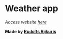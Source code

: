 # Weather app
*Access website <a href="https://weather-app-rijkuris.herokuapp.com/">here</a>*

**Made by <a href="https://rijkuris.com">Rudolfs Rijkuris</a>**